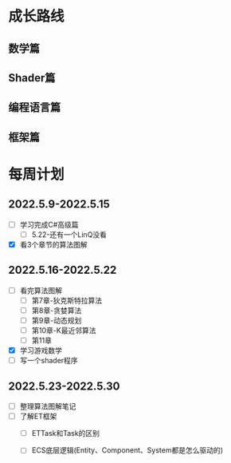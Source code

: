 # 成长路线

## 数学篇

## Shader篇

## 编程语言篇

## 框架篇

# 每周计划

## 2022.5.9-2022.5.15

- [ ] 学习完成C#高级篇
  - [ ] 5.22-还有一个LinQ没看
- [x] 看3个章节的算法图解

## 2022.5.16-2022.5.22

- [ ] 看完算法图解
  - [ ] 第7章-狄克斯特拉算法
  - [ ] 第8章-贪婪算法
  - [ ] 第9章-动态规划
  - [ ] 第10章-K最近邻算法
  - [ ] 第11章
- [x]  学习游戏数学
- [ ] 写一个shader程序

## 2022.5.23-2022.5.30

- [ ] 整理算法图解笔记
- [ ] 了解ET框架
  - [ ] ETTask和Task的区别
  - [ ] ECS底层逻辑(Entity、Component、System都是怎么驱动的)

